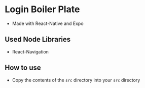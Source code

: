 # Login Boiler Plate
- Made with React-Native and Expo

## Used Node Libraries
- React-Navigation

## How to use
- Copy the contents of the ```src``` directory into your ```src``` directory